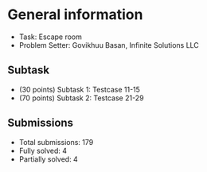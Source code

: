# General information
- Task: Escape room
- Problem Setter: Govikhuu Basan, Infinite Solutions LLC

## Subtask
- (30 points) Subtask 1: Testcase 11-15
- (70 points) Subtask 2: Testcase 21-29

## Submissions
- Total submissions: 179
- Fully solved: 4
- Partially solved: 4